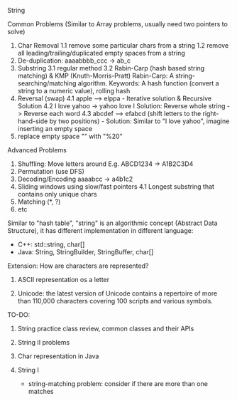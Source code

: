 String

Common Problems (Similar to Array problems, usually need two pointers to solve)
1. Char Removal
    1.1 remove some particular chars from a string
    1.2 remove all leading/trailing/duplicated empty spaces from a string
2. De-duplication: aaaabbbb_ccc -> ab_c
3. Substring
    3.1 regular method
    3.2 Rabin-Carp (hash based string matching) & KMP (Knuth-Morris-Pratt)
    Rabin-Carp: A string-searching/matching algorithm. Keywords: A hash function (convert a string to a numeric value), rolling hash
4. Reversal (swap)
    4.1 apple --> elppa 
        - Iterative solution & Recursive Solution
    4.2 I love yahoo -> yahoo love I 
        Solution: Reverse whole string -> Reverse each word
    4.3 abcdef --> efabcd (shift letters to the right-hand-side by two positions) 
        - Solution: Similar to "I love yahoo", imagine inserting an empty space
5. replace empty space "" with "%20"


Advanced Problems
1. Shuffling: Move letters around E.g. ABCD1234 -> A1B2C3D4
2. Permutation (use DFS)
3. Decoding/Encoding aaaabcc -> a4b1c2
4. Sliding windows using slow/fast pointers
    4.1 Longest substring that contains only unique chars
5. Matching (*, ?)
6. etc

Similar to "hash table", "string" is an algorithmic concept (Abstract Data Structure), it has different implementation in different language:
- C++: std::string, char[]
- Java: String, StringBuilder, StringBuffer, char[]

Extension: How are characters are represented?
1. ASCII representation os a letter

2. Unicode: the latest version of Unicode contains a repertoire of more than 110,000 characters covering 100 scripts and various symbols.


TO-DO: 
1. String practice class review, common classes and their APIs

2. String II problems

3. Char representation in Java

4. String I
    - string-matching problem: consider if there are more than one matches
